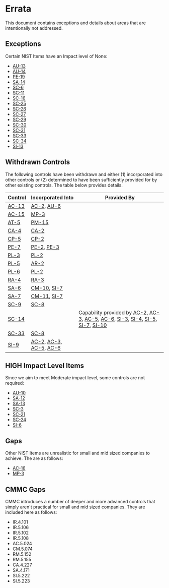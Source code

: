 # Errata

This document contains exceptions and details about areas that are intentionally not addressed.

## Exceptions

Certain NIST Items have an Impact level of None:

* [AU-13](https://nvd.nist.gov/800-53/Rev4/control/AU-13)
* [AU-14](https://nvd.nist.gov/800-53/Rev4/control/AU-14)
* [PE-19](https://nvd.nist.gov/800-53/Rev4/control/PE-19)
* [SA-14](https://nvd.nist.gov/800-53/Rev4/control/SA-14)
* [SC-6](https://nvd.nist.gov/800-53/Rev4/control/SC-6)
* [SC-11](https://nvd.nist.gov/800-53/Rev4/control/SC-11)
* [SC-16](https://nvd.nist.gov/800-53/Rev4/control/SC-16)
* [SC-25](https://nvd.nist.gov/800-53/Rev4/control/SC-25)
* [SC-26](https://nvd.nist.gov/800-53/Rev4/control/SC-26)
* [SC-27](https://nvd.nist.gov/800-53/Rev4/control/SC-27)
* [SC-29](https://nvd.nist.gov/800-53/Rev4/control/SC-29)
* [SC-30](https://nvd.nist.gov/800-53/Rev4/control/SC-30)
* [SC-31](https://nvd.nist.gov/800-53/Rev4/control/SC-31)
* [SC-33](https://nvd.nist.gov/800-53/Rev4/control/SC-33)
* [SC-34](https://nvd.nist.gov/800-53/Rev4/control/SC-34)
* [SI-13](https://nvd.nist.gov/800-53/Rev4/control/SI-13)

## Withdrawn Controls

The following controls have been withdrawn and either (1) incorporated into other controls or (2) determined to have
been sufficiently provided for by other existing controls. The table below provides details.

| Control |   Incorporated Into | Provided By |
|---------|-------------|------|
| [AC-13](https://nvd.nist.gov/800-53/Rev4/control/AC-13) | [AC-2](https://nvd.nist.gov/800-53/Rev4/control/AC-2), [AU-6](https://nvd.nist.gov/800-53/Rev4/control/AU-6)  | |
| [AC-15](https://nvd.nist.gov/800-53/Rev4/control/AC-15) | [MP-3](https://nvd.nist.gov/800-53/Rev4/control/MP-3)        | |
| [AT-5](https://nvd.nist.gov/800-53/Rev4/control/AT-5)   | [PM-15](https://nvd.nist.gov/800-53/Rev4/control/PM-15)       | |
| [CA-4](https://nvd.nist.gov/800-53/Rev4/control/CA-4)   | [CA-2](https://nvd.nist.gov/800-53/Rev4/control/CA-2)        | |
| [CP-5](https://nvd.nist.gov/800-53/Rev4/control/CP-5)   | [CP-2](https://nvd.nist.gov/800-53/Rev4/control/CP-2)        | |
| [PE-7](https://nvd.nist.gov/800-53/Rev4/control/PE-7)   | [PE-2](https://nvd.nist.gov/800-53/Rev4/control/PE-2), [PE-3](https://nvd.nist.gov/800-53/Rev4/control/PE-3)  | |
| [PL-3](https://nvd.nist.gov/800-53/Rev4/control/PL-3)   | [PL-2](https://nvd.nist.gov/800-53/Rev4/control/PL-2)        | |
| [PL-5](https://nvd.nist.gov/800-53/Rev4/control/PL-5)   | [AR-2](https://nvd.nist.gov/800-53/Rev4/control/AR-2)        | |
| [PL-6](https://nvd.nist.gov/800-53/Rev4/control/PL-6)   | [PL-2](https://nvd.nist.gov/800-53/Rev4/control/PL-2)        | |
| [RA-4](https://nvd.nist.gov/800-53/Rev4/control/RA-4)   | [RA-3](https://nvd.nist.gov/800-53/Rev4/control/RA-3)        | |
| [SA-6](https://nvd.nist.gov/800-53/Rev4/control/SA-6)   | [CM-10](https://nvd.nist.gov/800-53/Rev4/control/CM-10), [SI-7](https://nvd.nist.gov/800-53/Rev4/control/SI-7) | |
| [SA-7](https://nvd.nist.gov/800-53/Rev4/control/SA-7)   | [CM-11](https://nvd.nist.gov/800-53/Rev4/control/CM-11), [SI-7](https://nvd.nist.gov/800-53/Rev4/control/SI-7) | |
| [SC-9](https://nvd.nist.gov/800-53/Rev4/control/SC-9)   | [SC-8](https://nvd.nist.gov/800-53/Rev4/control/SC-8)        | |
| [SC-14](https://nvd.nist.gov/800-53/Rev4/control/SC-14) | | Capability provided by [AC-2](https://nvd.nist.gov/800-53/Rev4/control/AC-2), [AC-3](https://nvd.nist.gov/800-53/Rev4/control/AC-3), [AC-5](https://nvd.nist.gov/800-53/Rev4/control/AC-5), [AC-6](https://nvd.nist.gov/800-53/Rev4/control/AC-6), [SI-3](https://nvd.nist.gov/800-53/Rev4/control/SI-3), [SI-4](https://nvd.nist.gov/800-53/Rev4/control/SI-4), [SI-5](https://nvd.nist.gov/800-53/Rev4/control/SI-5), [SI-7](https://nvd.nist.gov/800-53/Rev4/control/SI-7), [SI-10](https://nvd.nist.gov/800-53/Rev4/control/SI-10) |
| [SC-33](https://nvd.nist.gov/800-53/Rev4/control/SC-33) | [SC-8](https://nvd.nist.gov/800-53/Rev4/control/SC-8)        | |
| [SI-9](https://nvd.nist.gov/800-53/Rev4/control/SI-9)   | [AC-2](https://nvd.nist.gov/800-53/Rev4/control/AC-2), [AC-3](https://nvd.nist.gov/800-53/Rev4/control/AC-3), [AC-5](https://nvd.nist.gov/800-53/Rev4/control/AC-5), [AC-6](https://nvd.nist.gov/800-53/Rev4/control/AC-6) | |

## HIGH Impact Level Items

Since we aim to meet Moderate impact level, some controls are not required:

* [AU-10](https://nvd.nist.gov/800-53/Rev4/control/AU-10)
* [SA-12](https://nvd.nist.gov/800-53/Rev4/control/SA-12)
* [SA-13](https://nvd.nist.gov/800-53/Rev4/control/SA-13)
* [SC-3](https://nvd.nist.gov/800-53/Rev4/control/SC-3)
* [SC-21](https://nvd.nist.gov/800-53/Rev4/control/SC-21)
* [SC-24](https://nvd.nist.gov/800-53/Rev4/control/SC-24)
* [SI-6](https://nvd.nist.gov/800-53/Rev4/control/SI-6)

## Gaps

Other NIST Items are unrealistic for small and mid sized companies to achieve.  The are as follows:

* [AC-16](https://nvd.nist.gov/800-53/Rev4/control/AC-16)
* [MP-3](https://nvd.nist.gov/800-53/Rev4/control/MP-3)

## CMMC Gaps

CMMC introduces a number of deeper and more advanced controls that simply aren't practical for small and mid sized companies.  They are included here as follows: 

* IR.4.101
* IR.5.106
* IR.5.102
* IR.5.108
* AC.5.024
* CM.5.074
* RM.5.152
* RM.5.155
* CA.4.227
* SA.4.171
* SI.5.222
* SI.5.223
